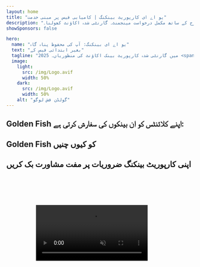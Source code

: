 ```yaml
---
layout: home
title: "یو اے ای کارپوریٹ بینکنگ | کامیابی فیس پر مبنی خدمت"
description: "پریمیم ملٹی کرنسی کارپوریٹ اکاؤنٹس بغیر کسی ابتدائی فیس کے - صرف منظوری کے بعد ادائیگی کریں۔ 98% کامیابی کی شرح کے ساتھ مکمل درخواست مینجمنٹ۔ گارنٹی شدہ اکاؤنٹ کھولنا۔"
showSponsors: false

hero:
  name: "یو اے ای بینکنگ: آپ کی محفوظ پناہ گاہ"
  text: "بغیر ابتدائی فیس کے"
  tagline: "2025 میں گارنٹی شدہ کارپوریٹ بینک اکاؤنٹ کی منظوریاں۔ <span class=\"hl\">بغیر ابتدائی فیس کے</span> - صرف منظوری کے بعد ادائیگی کریں۔ 90% کامیابی کی شرح۔"
  image:
    light:
      src: /img/Logo.avif
      width: 50%
    dark:
      src: /img/Logo.avif
      width: 50%
    alt: "گولڈن فش لوگو"
---
```


<FeatureCards :features="[
  {
    title: 'گارنٹی شدہ اکاؤنٹ منظوریاں',
    bullet: '✓',
    items: [
      'پہلے اکاؤنٹ کی منظوری کے لیے **دو ماہ کی گارنٹی**',
      'دوسرے اکاؤنٹ کے لیے تین ماہ کی گارنٹی',
      'معیاری بزنس پلان کی تیاری',
      'جامع ڈیو ڈیلیجنس سپورٹ',
      'بینک سے براہ راست مواصلات کی حکمت عملی',
      'مکمل بینکنگ پیکج سیٹ اپ'
    ],
    linkText: 'مزید پڑھیں',
    link: '../../corporate-banking-services/guaranteed-account-approvals',
    icon: {
      light: '/video/iStock-2186765808.mp4',
      dark: '/video/iStock-2166377244.mp4',
      alt: 'بینکنگ تقاضے',
    }
  },
]" />

<FeatureCards :features="[
  {
    title: 'ہائی رسک بزنس کے لیے یو اے ای بینک اکاؤنٹس',
    items: [
      'اینہانسڈ ڈیو ڈیلیجنس (EDD) پر ماہرانہ رہنمائی',
      'لین دین کی نگرانی اور رسک مینجمنٹ',
      'کمپلائنس پالیسیز اور طریقہ کار کا سیٹ اپ',
      'بینک تعلقات کی انتظامیہ',
      'باقاعدہ کمپلائنس اپ ڈیٹس اور آڈٹس',
      'اکاؤنٹ سیکیورٹی کے لیے ہنگامی منصوبہ بندی'
    ],
    linkText: 'مزید پڑھیں',
    link: '../../corporate-banking-services/UAE-Bank-Accounts-for-High-Risk-Business',
    icon: {
      light: '/img/iStock-1333000394.avif',
      dark: '/img/iStock-584576538.avif',
      alt: 'بینکنگ خدمات',
    }
  },
  {
    title: 'کمپلائنٹ رہیں: اپنے یو اے ای بزنس کو محفوظ رکھیں',
    items: [
      'ممکنہ خطرات کی شناخت کے لیے باقاعدہ کمپلائنس آڈٹس',
      'سرکاری منظوریوں کے لیے مکمل PRO خدمات',
      'لائسنس تجدید مینجمنٹ اور الرٹس',
      'بینکنگ مشاورت اور اکاؤنٹ دیکھ بھال',
      'VAT اور ESR کمپلائنس سپورٹ',
      'ملازم ویزا اور لیبر قانون کی تعمیل',
      'ریگولیٹری اپ ڈیٹس پر تربیتی ورکشاپس'
    ],
    linkText: 'مزید پڑھیں',
    link: '../../company-registration/Protect-Your-Business',
    icon: {
      light: '/img/iStock-1382278859.jpg',
      dark: '/img/iStock-1867623684.jpg',
      alt: 'بینکنگ خدمات',
    }
  },
  {
    title: 'یو اے ای کارپوریٹ بینکنگ کے فوائد',
    items: [
      'موڈیز کی **Aa2** ریٹنگ کے ساتھ مضبوط بینکنگ نظام',
      '**1980 سے مستحکم USD ایکسچینج ریٹ**',
      'سرمایہ کی نقل و حرکت پر کوئی پابندی نہیں',
      'US$184 بلین سے زائد غیر ملکی ذخائر',
      'سیاسی اور معاشی استحکام',
      'حکومت کی پشت پناہی والا بینکنگ نظام',
      'عالمی معیار کی ڈیجیٹل بینکنگ'
    ],
    linkText: 'مزید پڑھیں',
    link: '../../company-registration/banking',
    icon: {
      light: '/img/iStock-1032707788.jpg',
      dark: '/img/iStock-1152367067.avif',
      alt: 'بینکنگ کا عمل',
    }
  }
]" />

## Golden Fish اپنے کلائنٹس کو ان بینکوں کی سفارش کرتی ہے:

<!--@include: /../../include/recommended-banks.md-->

## Golden Fish کو کیوں چنیں

<BenefitsList :features="[
  {
    icon: '🏆',
    title: 'اعلی خطرے کی مہارت',
    text: 'اعلی خطرے والے دائرہ اختیار کے پیچیدہ معاملات میں مہارت۔ enhanced due diligence (EDD) کی ضروریات کی گہری سمجھ۔'
  },
  {
    icon: '💰',
    title: 'کامیابی پر مبنی فیس',
    text: 'کوئی ادائیگی پیشگی نہیں - **صرف منظوری کے بعد ادائیگی کریں۔** ویزا کے لیے 98% اور بینک اکاؤنٹس کے لیے 90% کامیابی کی شرح۔'
  },
  {
    icon: '🏦',
    title: 'بینک تعلقات',
    text: 'متحدہ عرب امارات کے بڑے بینکوں کے ساتھ مضبوط شراکت داری۔ منظوری کے امکانات کو زیادہ سے زیادہ بنانے کے لیے متعدد بینکنگ آپشنز۔'
  },
  {
    icon: '📊',
    title: 'مکمل تعمیل کی معاونت',
    text: 'ESR رپورٹس، UBO فائلنگز، اور ریگولیٹری تقاضوں کے لیے ماہرانہ رہنمائی۔ باقاعدہ تعمیل کی تازہ کاری۔'
  },
  {
    icon: '📝',
    title: 'دستاویزات میں برتری',
    text: 'تمام مطلوبہ دستاویزات کی پیشہ ورانہ تیاری، بشمول کاروباری منصوبے اور تعمیل کی پالیسیاں۔'
  },
  {
    icon: '🤝',
    title: 'طویل مدتی شراکت داری',
    text: 'سیٹ اپ کے بعد بینکنگ آپریشنز، اکاؤنٹنگ، ٹیکس، اور تعمیل کی ضروریات کے ساتھ **مسلسل معاونت**۔'
  }
]" />

## اپنی کارپوریٹ بینکنگ ضروریات پر مفت مشاورت بک کریں

<video  autoplay muted playsinline style="padding: 80px" >
  <source src="/video/iStock-2185918790.mp4" type="video/mp4">
</video>

<ContactFormModal 
  formName="Banking [offer]" 
  buttonText="مفت مشاورت حاصل کریں" 
  categoryLabel="درکار معاونت کی سطح: *" 
  categoryPlaceholderText="اپنی معاونت کی سطح منتخب کریں"
  messageLabel="ہماری مشاورت کی تیاری میں ہماری مدد کریں (تجویز کردہ)"
  messagePlaceholderText="ہمیں اپنے کاروبار کی نوعیت، آپریشن کے دائرہ کار، متوقع لین دین کی مقدار، اور کسی خاص بینکنگ ضروریات (ملٹی کرنسی، تجارتی فنانس، وغیرہ) کے بارے میں بتائیں"
  :services="[
  'بنیادی — صرف ضروری دستاویزات اور اکاؤنٹ کھولنے کی مشاورت',
  'معیاری — مکمل دستاویزات اور تمام بینکنگ مراحل میں رہنمائی',
  'جامع — آپ کی محدود شمولیت کے ساتھ مکمل سروس بینکنگ سیٹ اپ',
  'حسب ضرورت — زیادہ حجم کے لین دین یا کثیر دائرہ کار کے ڈھانچے پر تبادلہ خیال کی ضرورت',
  ]"
/>